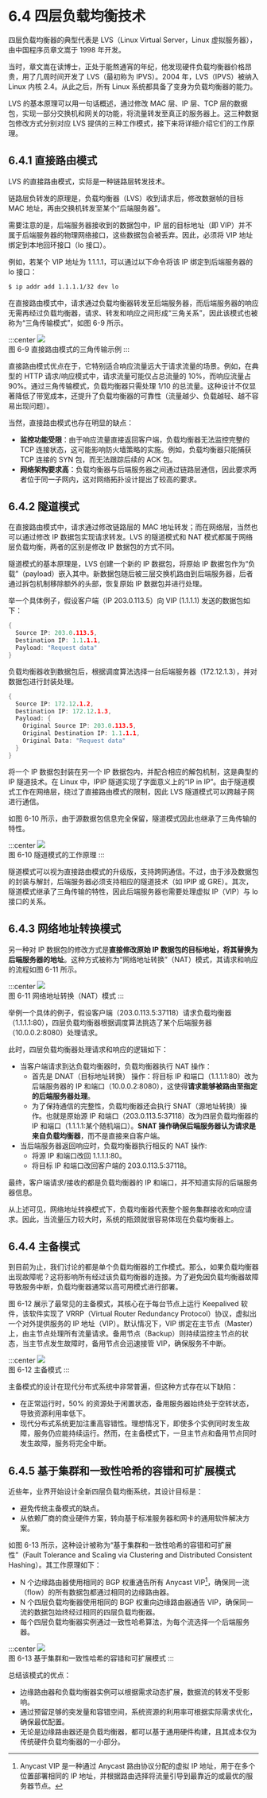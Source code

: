 # 6.4 四层负载均衡技术

四层负载均衡器的典型代表是 LVS（Linux Virtual Server，Linux 虚拟服务器），由中国程序员章文嵩于 1998 年开发。

当时，章文嵩在读博士，正处于能熬通宵的年纪，他发现硬件负载均衡器价格昂贵，用了几周时间开发了 LVS（最初称为 IPVS）。2004 年，LVS（IPVS）被纳入 Linux 内核 2.4。从此之后，所有 Linux 系统都具备了变身为负载均衡器的能力。

LVS 的基本原理可以用一句话概述，通过修改 MAC 层、IP 层、TCP 层的数据包，实现一部分交换机和网关的功能，将流量转发至真正的服务器上。这三种数据包修改方式分别对应 LVS 提供的三种工作模式，接下来将详细介绍它们的工作原理。

## 6.4.1 直接路由模式

LVS 的直接路由模式，实际是一种链路层转发技术。

链路层负转发的原理是，负载均衡器（LVS）收到请求后，修改数据帧的目标 MAC 地址，再由交换机转发至某个“后端服务器”。

需要注意的是，后端服务器接收到的数据包中，IP 层的目标地址（即 VIP）并不属于后端服务器的物理网络接口，这些数据包会被丢弃。因此，必须将 VIP 地址绑定到本地回环接口（lo 接口）。

例如，若某个 VIP 地址为 1.1.1.1，可以通过以下命令将该 IP 绑定到后端服务器的 lo 接口：

```bash
$ ip addr add 1.1.1.1/32 dev lo
```

在直接路由模式中，请求通过负载均衡器转发至后端服务器，而后端服务器的响应无需再经过负载均衡器，请求、转发和响应之间形成“三角关系”，因此该模式也被称为“三角传输模式”，如图 6-9 所示。

:::center
  ![](../assets/balancer4-dsr.svg)<br/>
 图 6-9 直接路由模式的三角传输示例
:::

直接路由模式优点在于，它特别适合响应流量远大于请求流量的场景。例如，在典型的 HTTP 请求/响应模式中，请求流量可能仅占总流量的 10%，而响应流量占 90%。通过三角传输模式，负载均衡器只需处理 1/10 的总流量。这种设计不仅显著降低了带宽成本，还提升了负载均衡器的可靠性（流量越少、负载越轻、越不容易出现问题）。

当然，直接路由模式也存在明显的缺点：
- **监控功能受限**：由于响应流量直接返回客户端，负载均衡器无法监控完整的 TCP 连接状态，这可能影响防火墙策略的实施。例如，负载均衡器只能捕获 TCP 连接的 SYN 包，而无法跟踪后续的 ACK 包。
- **网络架构要求高**：负载均衡器与后端服务器之间通过链路层通信，因此要求两者位于同一子网内，这对网络拓扑设计提出了较高的要求。

## 6.4.2 隧道模式

在直接路由模式中，请求通过修改链路层的 MAC 地址转发；而在网络层，当然也可以通过修改 IP 数据包实现请求转发。LVS 的隧道模式和 NAT 模式都属于网络层负载均衡，两者的区别是修改 IP 数据包的方式不同。

隧道模式的基本原理是，LVS 创建一个新的 IP 数据包，将原始 IP 数据包作为“负载”（payload）嵌入其中。新数据包随后被三层交换机路由到后端服务器，后者通过拆包机制移除额外的头部，恢复原始 IP 数据包并进行处理。

举一个具体例子，假设客户端（IP 203.0.113.5）向 VIP (1.1.1.1) 发送的数据包如下：
```go
{
  Source IP: 203.0.113.5,
  Destination IP: 1.1.1.1,
  Payload: "Request data"
}
```

负载均衡器收到数据包后，根据调度算法选择一台后端服务器（172.12.1.3），并对数据包进行封装处理。

```go
{
  Source IP: 172.12.1.2,
  Destination IP: 172.12.1.3,
  Payload: {
    Original Source IP: 203.0.113.5,
    Original Destination IP: 1.1.1.1,
    Original Data: "Request data"
  }
}
```

将一个 IP 数据包封装在另一个 IP 数据包内，并配合相应的解包机制，这是典型的 IP 隧道技术。在 Linux 中，IPIP 隧道实现了字面意义上的“IP in IP”。由于隧道模式工作在网络层，绕过了直接路由模式的限制，因此 LVS 隧道模式可以跨越子网进行通信。

如图 6-10 所示，由于源数据包信息完全保留，隧道模式因此也继承了三角传输的特性。

:::center
  ![](../assets/balancer4-tunnel.svg)<br/>
图 6-10 隧道模式的工作原理
:::


隧道模式可以视为直接路由模式的升级版，支持跨网通信。不过，由于涉及数据包的封装与解封，后端服务器必须支持相应的隧道技术（如 IPIP 或 GRE）。其次，隧道模式继承了三角传输的特性，因此后端服务器也需要处理虚拟 IP（VIP）与 lo 接口的关系。

## 6.4.3 网络地址转换模式

另一种对 IP 数据包的修改方式是**直接修改原始 IP 数据包的目标地址，将其替换为后端服务器的地址**。这种方式被称为“网络地址转换”（NAT）模式，其请求和响应的流程如图 6-11 所示。

:::center
  ![](../assets/balancer4-NAT.svg)<br/>
图 6-11 网络地址转换（NAT）模式
:::

举例一个具体的例子，假设客户端（203.0.113.5:37118）请求负载均衡器（1.1.1.1:80），四层负载均衡器根据调度算法挑选了某个后端服务器（10.0.0.2:8080）处理请求。

此时，四层负载均衡器处理请求和响应的逻辑如下：
- 当客户端请求到达负载均衡器时，负载均衡器执行 NAT 操作：
	- 首先是 DNAT（目标地址转换） 操作：将目标 IP 和端口（1.1.1.1:80）改为后端服务器的 IP 和端口（10.0.0.2:8080），这使得**请求能够被路由至指定的后端服务器处理**。
	- 为了保持通信的完整性，负载均衡器还会执行 SNAT（源地址转换）操作。也就是原始源 IP 和端口（203.0.113.5:37118）改为四层负载均衡器的 IP 和端口（1.1.1.1:某个随机端口）。**SNAT 操作确保后端服务器认为请求是来自负载均衡器**，而不是直接来自客户端。
- 当后端服务器返回响应时，负载均衡器执行相反的 NAT 操作:
	- 将源 IP 和端口改回 1.1.1.1:80。
	- 将目标 IP 和端口改回客户端的 203.0.113.5:37118。

最终，客户端请求/接收的都是负载均衡器的 IP 和端口，并不知道实际的后端服务器信息。

从上述可见，网络地址转换模式下，负载均衡器代表整个服务集群接收和响应请求。因此，当流量压力较大时，系统的瓶颈就很容易体现在负载均衡器上。

## 6.4.4 主备模式

到目前为止，我们讨论的都是单个负载均衡器的工作模式。那么，如果负载均衡器出现故障呢？这将影响所有经过该负载均衡器的连接。为了避免因负载均衡器故障导致服务中断，负载均衡器通常以高可用模式进行部署。

图 6-12 展示了最常见的主备模式，其核心在于每台节点上运行 Keepalived 软件，该软件实现了 VRRP（Virtual Router Redundancy Protocol）协议，虚拟出一个对外提供服务的 IP 地址（VIP）。默认情况下，VIP 绑定在主节点（Master）上，由主节点处理所有流量请求。备用节点（Backup）则持续监控主节点的状态，当主节点发生故障时，备用节点会迅速接管 VIP，确保服务不中断。

:::center
  ![](../assets/lvs-ha.svg)<br/>
  图 6-12 主备模式
:::

主备模式的设计在现代分布式系统中非常普遍，但这种方式存在以下缺陷：

- 在正常运行时，50% 的资源处于闲置状态，备用服务器始终处于空转状态，导致资源利用率低下。
- 现代分布式系统更加注重高容错性。理想情况下，即使多个实例同时发生故障，服务仍应能持续运行。然而，在主备模式下，一旦主节点和备用节点同时发生故障，服务将完全中断。

## 6.4.5 基于集群和一致性哈希的容错和可扩展模式

近些年，业界开始设计全新四层负载均衡系统，其设计目标是：
- 避免传统主备模式的缺点。
- 从依赖厂商的商业硬件方案，转向基于标准服务器和网卡的通用软件解决方案。

如图 6-13 所示，这种设计被称为“基于集群和一致性哈希的容错和可扩展性”（Fault Tolerance and Scaling via Clustering and Distributed Consistent Hashing）。其工作原理如下：

- N 个边缘路由器使用相同的 BGP 权重通告所有 Anycast VIP[^1]，确保同一流（flow）的所有数据包都通过相同的边缘路由器。
- N 个四层负载均衡器使用相同的 BGP 权重向边缘路由器通告 VIP，确保同一流的数据包始终经过相同的四层负载均衡器。
- 每个四层负载均衡器实例通过一致性哈希算法，为每个流选择一个后端服务器。

:::center
  ![](../assets/balancer-ha-2.svg)<br/>
  图 6-13 基于集群和一致性哈希的容错和可扩展模式
:::

总结该模式的优点：

- 边缘路由器和负载均衡器实例可以根据需求动态扩展，数据流的转发不受影响。
- 通过预留足够的突发量和容错空间，系统资源的利用率可根据实际需求优化，确保最优配置。
- 无论是边缘路由器还是负载均衡器，都可以基于通用硬件构建，且其成本仅为传统硬件负载均衡器的一小部分。

[^1]: Anycast VIP 是一种通过 Anycast 路由协议分配的虚拟 IP 地址，用于在多个位置部署相同的 IP 地址，并根据路由选择将流量引导到最靠近的或最优的服务器节点。
